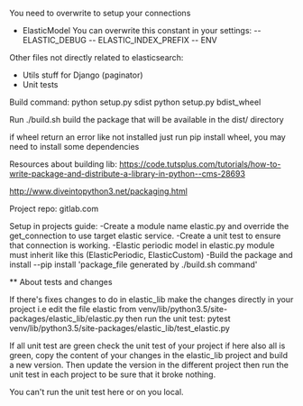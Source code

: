 You need to overwrite to setup your connections

- ElasticModel You can overwrite this constant in your settings:
-- ELASTIC_DEBUG
-- ELASTIC_INDEX_PREFIX
-- ENV


Other files not directly related to elasticsearch:
- Utils stuff for Django (paginator)
- Unit tests


Build command:
python setup.py sdist
python setup.py bdist_wheel

Run ./build.sh
build the package that will be available in the dist/ directory

if wheel return an error like not installed just run pip install wheel, you may need to install some dependencies

Resources about building lib: https://code.tutsplus.com/tutorials/how-to-write-package-and-distribute-a-library-in-python--cms-28693

http://www.diveintopython3.net/packaging.html

Project repo:
gitlab.com

Setup in projects guide:
-Create a module name elastic.py and override the get_connection to use target elastic service.
-Create a unit test to ensure that connection is working.
-Elastic periodic model in elastic.py module must inherit like this (ElasticPeriodic, ElasticCustom)
-Build the package and install
--pip install 'package_file generated by ./build.sh command'

** About tests and changes

If there's fixes changes to do in elastic_lib make the changes directly in your project i.e edit the file elastic from venv/lib/python3.5/site-packages/elastic_lib/elastic.py
then run the unit test: pytest venv/lib/python3.5/site-packages/elastic_lib/test_elastic.py

If all unit test are green check the unit test of your project if here also all is green, copy the content of your changes in the elastic_lib project and build a new version.
Then update the version in the different project then run the unit test in each project to be sure that it broke nothing.

You can't run the unit test here or on you local.
